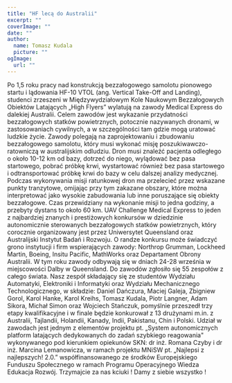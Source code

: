 ```yaml
---
title: "HF lecą do Australii"
excerpt: ""
coverImage: ""
date: ""
author:
  name: Tomasz Kudala
  picture: ""
ogImage:
  url: ""
---
```


Po 1,5 roku pracy nad konstrukcją bezzałogowego samolotu pionowego startu i lądowania HF-10 VTOL (ang. Vertical Take-Off and Landing), studenci zrzeszeni w Międzywydziałowym Kole Naukowym Bezzałogowych Obiektów Latających „High Flyers” wylatują na zawody Medical Express do dalekiej Australii. Celem zawodów jest wykazanie przydatności bezzałogowych statków powietrznych, potocznie nazywanych dronami, w zastosowaniach cywilnych, a w szczególności tam gdzie mogą uratować ludzkie życie. Zawody polegają na zaprojektowaniu i zbudowaniu bezzałogowego samolotu, który musi wykonać misję poszukiwawczo-ratowniczą w australijskim odludziu. Dron musi znaleźć pacjenta odległego o około 10-12 km od bazy, dotrzeć do niego, wylądować bez pasa startowego, pobrać próbkę krwi, wystartować również bez pasa startowego i odtransportować próbkę krwi do bazy w celu dalszej analizy medycznej. Podczas wykonywania misji ratunkowej dron ma przelecieć przez wskazane punkty tranzytowe, omijając przy tym zakazane obszary, które można interpretować jako wysokie zabudowania lub inne poruszające się obiekty bezzałogowe. Czas przewidziany na wykonanie misji to jedna godziny, a przebyty dystans to około 60 km. UAV Challenge Medical Express to jeden z najbardziej znanych i prestiżowych konkursów w dziedzinie autonomicznie sterowanych bezzałogowych statków powietrznych, który corocznie organizowany jest przez Uniwersytet Queensland oraz Australijski Instytut Badań i Rozwoju. O randze konkursu może świadczyć grono instytucji i firm wspierających zawody: Northrop Grumman, Lockheed Martin, Boeing, Insitu Pacific, MathWorks oraz Departament Obrony Australii. W tym roku zawody odbywają się w dniach 24-28 września w miejscowości Dalby w Queensland. Do zawodów zgłosiło się 55 zespołów z całego świata. Nasz zespół składający się ze studentów Wydziału Automatyki, Elektroniki i Informatyki oraz Wydziału Mechanicznego Technologicznego, w składzie: Daniel Dańczura, Maciej Galeja, Zbigniew Gorol, Karol Hanke, Karol Kreihs, Tomasz Kudala, Piotr Langner, Adam Sikora, Michał Simon oraz Wojciech Stańczuk, pomyślnie przeszedł trzy etapy kwalifikacyjne i w finale będzie konkurował z 13 drużynami m.in. z Australii, Tajlandii, Holandii, Kanady, Indii, Pakistanu, Chin i Polski. Udział w zawodach jest jednym z elementów projektu pt. „System autonomicznych platform latających dedykowanych do zadań szybkiego reagowania" wykonywanego pod kierunkiem opiekunów SKN: dr inż. Romana Czyby i dr inż. Marcina Lemanowicza, w ramach projektu MNiSW pt. „Najlepsi z najlepszych! 2.0.” współfinansowanego ze środków Europejskiego Funduszu Społecznego w ramach Programu Operacyjnego Wiedza Edukacja Rozwój. Trzymajcie za nas kciuki ! Damy z siebie wszystko !